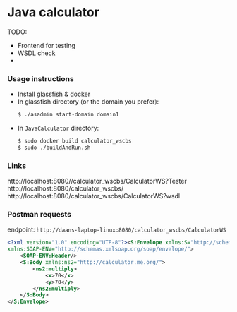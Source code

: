 # Java calculator

TODO:

  - Frontend for testing
  - WSDL check
  -

### Usage instructions

- Install glassfish & docker
- In glassfish directory (or the domain you prefer):
     ```sh
    $ ./asadmin start-domain domain1
    ```
- In `JavaCalculator` directory:
     ```sh
	$ sudo docker build calculator_wscbs
	$ sudo ./buildAndRun.sh
    ```

### Links
http://localhost:8080//calculator_wscbs/CalculatorWS?Tester
http://localhost:8080/calculator_wscbs/
http://localhost:8080/calculator_wscbs/CalculatorWS?wsdl

### Postman requests
endpoint: `http://daans-laptop-linux:8080/calculator_wscbs/CalculatorWS`
```xml
<?xml version="1.0" encoding="UTF-8"?><S:Envelope xmlns:S="http://schemas.xmlsoap.org/soap/envelope/"
xmlns:SOAP-ENV="http://schemas.xmlsoap.org/soap/envelope/">
    <SOAP-ENV:Header/>
    <S:Body xmlns:ns2="http://calculator.me.org/">
        <ns2:multiply>
            <x>70</x>
            <y>70</y>
        </ns2:multiply>
    </S:Body>
</S:Envelope>
```
